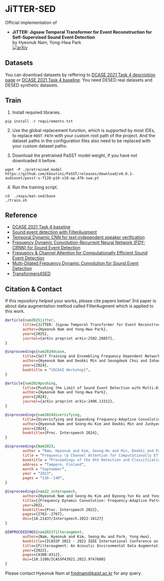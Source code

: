 # JiTTER-SED
Official implementation of <br>
 - **JiTTER: Jigsaw Temporal Transformer for Event Reconstruction for Self-Supervised Sound Event Detection** <br>
by Hyeonuk Nam, Yong-Hwa Park <br>
[![arXiv](https://img.shields.io/badge/arXiv-2502.20857-brightgreen)](https://arxiv.org/abs/2502.20857)<br>


## Datasets
You can download datasets by reffering to [DCASE 2021 Task 4 description page](http://dcase.community/challenge2021/task-sound-event-detection-and-separation-in-domestic-environments) or [DCASE 2021 Task 4 baseline](https://github.com/DCASE-REPO/DESED_task). You need DESED real datasets and DESED synthetic datasets.


## Train
1. Install required libraries.
```shell
pip install -r requirements.txt
```

2. Use the global replacement function, which is supported by most IDEs, to replace `ROOT-PATH` with your custom root path of the project. And the dataset paths in the configuration files also need to be replaced with your custom dataset paths.

3. Download the pretrained PaSST model weight, if you have not downloaded it before.
```shell
wget -P ./pretrained_model  https://github.com/kkoutini/PaSST/releases/download/v0.0.1-audioset/passt-s-f128-p16-s10-ap.476-swa.pt
``` 

4. Run the training script.
``` shell
cd  ./exps/mat-sed/base
./train.sh
```

## Reference
- [DCASE 2021 Task 4 baseline](https://github.com/DCASE-REPO/DESED_task) <br>
- [Sound event detection with FilterAugment](https://github.com/frednam93/FilterAugSED) <br>
- [Temporal Dynamic CNN for text-independent speaker verification](https://https://github.com/shkim816/temporal_dynamic_cnn)
- [Frequency Dynamic Convolution-Recurrent Neural Network (FDY-CRNN) for Sound Event Detection](https://github.com/frednam93/FDY-SED)
- [Frequency & Channel Attention for Computationally Efficient Sound Event Detection](https://github.com/frednam93/lightSED)
- [Multi-Dilated Frequency Dynamic Convolution for Sound Event Detection](https://github.com/frednam93/MDFD-SED)
- [Transformers4SED](github.com/cai525/Transformer4SED)

## Citation & Contact
If this repository helped your works, please cite papers below! 3rd paper is about data augmentation method called FilterAugment which is applied to this work.
```bib
@article{nam2025jitter,
        title={JiTTER: Jigsaw Temporal Transformer for Event Reconstruction for Self-Supervised Sound Event Detection}, 
        author={Hyeonuk Nam and Yong-Hwa Park},
        year={2025},
        journal={arXiv preprint arXiv:2502.20857},
}

@inproceedings{nam2024dcase,
        title={Self Training and Ensembling Frequency Dependent Networks with Coarse Prediction Pooling and Sound Event Bounding Boxes}, 
        author={Hyeonuk Nam and Deokki Min and Seungdeok Choi and Inhan Choi and Yong-Hwa Park},
        year={2024},
        booktitle = "{DCASE Workshop}",
}

@article{nam2024pushing,
        title={Pushing the Limit of Sound Event Detection with Multi-Dilated Frequency Dynamic Convolution}, 
        author={Hyeonuk Nam and Yong-Hwa Park},
        year={2024},
        journal={arXiv preprint arXiv:2406.13312},
}

@inproceedings{nam2024diversifying,
        title={Diversifying and Expanding Frequency-Adaptive Convolution Kernels for Sound Event Detection}, 
        author={Hyeonuk Nam and Seong-Hu Kim and Deokki Min and Junhyeok Lee and Yong-Hwa Park},
        year={2024},
        booktitle={Proc. Interspeech 2024},
}

@inproceedings{Nam2023,
        author = "Nam, Hyeonuk and Kim, Seong-Hu and Min, Deokki and Park, Yong-Hwa",
        title = "Frequency \& Channel Attention for Computationally Efficient Sound Event Detection",
        booktitle = "Proceedings of the 8th Detection and Classification of Acoustic Scenes and Events 2023 Workshop (DCASE2023)",
        address = "Tampere, Finland",
        month = "September",
        year = "2023",
        pages = "136--140",
}

@inproceedings{nam22_interspeech,
        author={Hyeonuk Nam and Seong-Hu Kim and Byeong-Yun Ko and Yong-Hwa Park},
        title={{Frequency Dynamic Convolution: Frequency-Adaptive Pattern Recognition for Sound Event Detection}},
        year=2022,
        booktitle={Proc. Interspeech 2022},
        pages={2763--2767},
        doi={10.21437/Interspeech.2022-10127}
}

@INPROCEEDINGS{nam2021filteraugment,
        author={Nam, Hyeonuk and Kim, Seong-Hu and Park, Yong-Hwa},
        booktitle={ICASSP 2022 - 2022 IEEE International Conference on Acoustics, Speech and Signal Processing (ICASSP)}, 
        title={Filteraugment: An Acoustic Environmental Data Augmentation Method}, 
        year={2022},
        pages={4308-4312},
        doi={10.1109/ICASSP43922.2022.9747680}
}
```
Please contact Hyeonuk Nam at frednam@kaist.ac.kr for any query.
